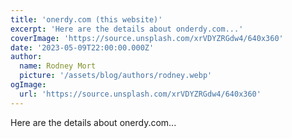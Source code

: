 ```yaml
---
title: 'onerdy.com (this website)'
excerpt: 'Here are the details about onderdy.com...'
coverImage: 'https://source.unsplash.com/xrVDYZRGdw4/640x360'
date: '2023-05-09T22:00:00.000Z'
author:
  name: Rodney Mort
  picture: '/assets/blog/authors/rodney.webp'
ogImage:
  url: 'https://source.unsplash.com/xrVDYZRGdw4/640x360'
---
```


Here are the details about onerdy.com...